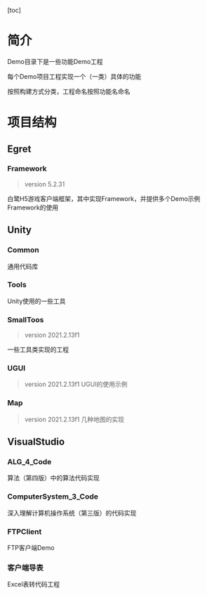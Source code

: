 [toc]
# 简介
Demo目录下是一些功能Demo工程

每个Demo项目工程实现一个（一类）具体的功能

按照构建方式分类，工程命名按照功能名命名

# 项目结构
## Egret
### Framework
> version 5.2.31

白鹭H5游戏客户端框架，其中实现Framework，并提供多个Demo示例Framework的使用

## Unity
### Common
通用代码库

### Tools
Unity使用的一些工具

### SmallToos
> version 2021.2.13f1

一些工具类实现的工程

### UGUI
> version 2021.2.13f1
UGUI的使用示例

### Map
> version 2021.2.13f1
几种地图的实现

## VisualStudio
### ALG_4_Code
算法（第四版）中的算法代码实现

### ComputerSystem_3_Code
深入理解计算机操作系统（第三版）的代码实现

### FTPClient
FTP客户端Demo

### 客户端导表
Excel表转代码工程

